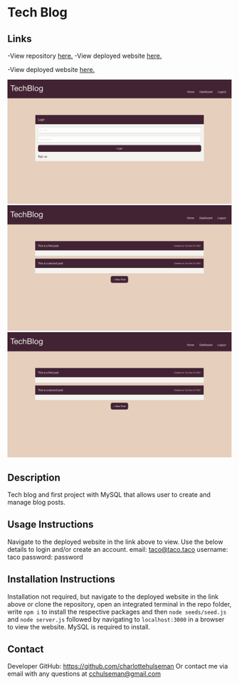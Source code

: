 # **Tech Blog**

## **Links**
-View repository [here.](https://github.com/charlottehulseman/tech-blog)
-View deployed website [here.](https://nameless-beyond-75612.herokuapp.com/)

-View deployed website [here.]()

![](./public/assets/demo1.png)
![](./public/assets/demo2.png)
![](./public/assets/demo2.png)

## **Description**
Tech blog and first project with MySQL that allows user to create and manage blog posts.

## **Usage Instructions**
Navigate to the deployed website in the link above to view. Use the below details to login and/or create an account. 
email: taco@taco.taco
username: taco
password: password

## **Installation Instructions**
Installation not required, but navigate to the deployed website in the link above or clone the repository, open an integrated terminal in the repo folder, write `npm i` to install the respective packages and then `node seeds/seed.js` and `node server.js` followed by navigating to `localhost:3000` in a browser to view the website. MySQL is required to install.

## **Contact**
Developer GitHub: https://github.com/charlottehulseman
Or contact me via email with any questions at cchulseman@gmail.com